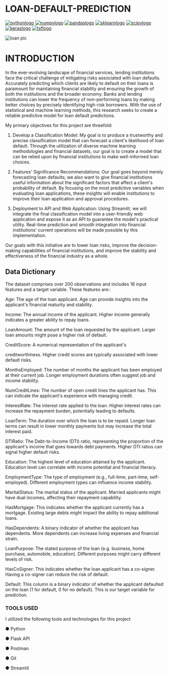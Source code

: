 # LOAN-DEFAULT-PREDICTION
[![pythonlogo](https://github.com/Algora-NG/LOAN-DEFAULT-PREDICTION/assets/153315141/2a669e0c-03fa-40e5-8187-342d50fcfcb3)](https://www.python.org)
[![numpylogo](https://github.com/Algora-NG/LOAN-DEFAULT-PREDICTION/assets/153315141/9f100adf-aa57-4203-99d0-83251660f010)](https://numpy.org/)
[![pandaslogo](https://github.com/Algora-NG/LOAN-DEFAULT-PREDICTION/assets/153315141/39b3b535-105e-440d-b93b-e6d4d2165259)](https://pandas.pydata.org)
[![sklearnlogo](https://github.com/Algora-NG/LOAN-DEFAULT-PREDICTION/assets/153315141/34225b49-a9ec-4980-b985-81d2a7010e8a)](https://scikit-learn.org/stable)
[![scipylogo](https://github.com/Algora-NG/LOAN-DEFAULT-PREDICTION/assets/153315141/29ec7c2e-7544-4e18-b4b0-74e753bd15d4)](https://www.scipy.org)
[![keraslogo](https://github.com/Algora-NG/LOAN-DEFAULT-PREDICTION/assets/153315141/1b157a1c-8f8e-4174-b8eb-c60daf033a36)](https://keras.io)
[![tsflogo](https://github.com/Algora-NG/LOAN-DEFAULT-PREDICTION/assets/153315141/50e5a9ba-e78d-48f7-a9e3-b5b7902fe757)](https://www.tensorflow.org)


![loan pic](https://github.com/Algora-NG/LOAN-DEFAULT-PREDICTION/assets/153315141/b455b48a-fb1d-4db7-a118-f181697e8512)

# INTRODUCTION

In the ever-evolving landscape of financial services, lending institutions face the critical challenge of mitigating risks associated with loan defaults. Accurately predicting which clients are likely to default on their loans is paramount for maintaining financial stability and ensuring the growth of both the institutions and the broader economy. Banks and lending institutions can lower the frequency of non-performing loans by making better choices by precisely identifying high-risk borrowers. With the use of statistical and machine learning methods, this research seeks to create a reliable predictive model for loan default predictions.

My primary objectives for this project are threefold:

1. Develop a Classification Model: My goal is to produce a trustworthy and precise classification model that can forecast a client's likelihood of loan default. Through the utilization of diverse machine learning methodologies and financial datasets, our goal is to create a model that can be relied upon by financial institutions to make well-informed loan choices.

2. Features' Significance Recommendations: Our goal goes beyond merely forecasting loan defaults; we also want to give financial institutions useful information about the significant factors that affect a client's probability of default. By focusing on the most predictive variables when evaluating loan applications, these insights will enable institutions to improve their loan application and approval procedures.

3. Deployment to API and Web Application: Using Streamlit, we will integrate the final classification model into a user-friendly web application and expose it as an API to guarantee the model's practical utility. Real-time prediction and smooth integration into financial institutions' current operations will be made possible by this implementation.

Our goals with this initiative are to lower loan risks, improve the decision-making capabilities of financial institutions, and improve the stability and effectiveness of the financial industry as a whole.

## Data Dictionary
The dataset comprises over 200 observations and includes 16 input features and a target variable. These features are::

Age: The age of the loan applicant. Age can provide insights into the applicant's financial maturity and stability.

Income: The annual income of the applicant. Higher income generally indicates a greater ability to repay loans.

LoanAmount: The amount of the loan requested by the applicant. Larger loan amounts might pose a higher risk of default.

CreditScore: A numerical representation of the applicant's 

creditworthiness. Higher credit scores are typically associated with lower default risks.

MonthsEmployed: The number of months the applicant has been employed at their current job. Longer employment durations often suggest job and income stability.

NumCreditLines: The number of open credit lines the applicant has. This can indicate the applicant's experience with managing credit.

InterestRate: The interest rate applied to the loan. Higher interest rates can increase the repayment burden, potentially leading to defaults.

LoanTerm: The duration over which the loan is to be repaid. Longer loan terms can result in lower monthly payments but may increase the total interest paid.

DTIRatio: The Debt-to-Income (DTI) ratio, representing the proportion of the applicant's income that goes towards debt payments. Higher DTI ratios can signal higher default risks.

Education: The highest level of education attained by the applicant. Education level can correlate with income potential and financial literacy.

EmploymentType: The type of employment (e.g., full-time, part-time, self-employed). Different employment types can influence income stability.

MaritalStatus: The marital status of the applicant. Married applicants might have dual incomes, affecting their repayment capability.

HasMortgage: This indicates whether the applicant currently has a mortgage. Existing large debts might impact the ability to repay additional loans.

HasDependents: A binary indicator of whether the applicant has dependents. More dependents can increase living expenses and financial strain.

LoanPurpose: The stated purpose of the loan (e.g. business, home purchase, automobile, education). Different purposes might carry different levels of risk.

HasCoSigner: This indicates whether the loan applicant has a co-signer. Having a co-signer can reduce the risk of default.

Default: This column is a binary indicator of whether the applicant defaulted on the loan (1 for default, 0 for no default). This is our target variable for prediction.

### TOOLS USED

I utilized the following tools and technologies for this project

● Python

● Flask API

● Postman
 
● Git

● Streamlit



 

